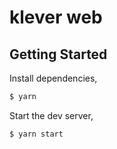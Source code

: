 # klever web

## Getting Started

Install dependencies,

```bash
$ yarn
```

Start the dev server,

```bash
$ yarn start
```
